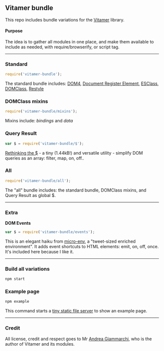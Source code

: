 ## Vitamer bundle

This repo includes bundle variations for the [Vitamer](https://github.com/WebReflection/dom-class#what-is-vitamer-js-) library.

#### Purpose

The idea is to gather all modules in one place, and make them available to include as needed, with require/browserify, or script tag.

---

### Standard

~~~javascript
require('vitamer-bundle');
~~~

The standard bundle includes: [DOM4](https://github.com/WebReflection/dom4), [Document Register Element](https://github.com/WebReflection/document-register-element), [ESClass](https://github.com/WebReflection/es-class), [DOMClass](https://github.com/WebReflection/dom-class), [Restyle](https://github.com/WebReflection/restyle)

### DOMClass mixins

~~~javascript
require('vitamer-bundle/mixins');
~~~

Mixins include: *bindings* and *data*

### Query Result

~~~javascript
var $ = require('vitamer-bundle/$');
~~~

[Rethinking the $](https://github.com/WebReflection/query-result) - a tiny (1.44kB!) and versatile utility - simplify DOM queries as an array: filter, map, on, off..

### All

~~~javascript
require('vitamer-bundle/all');
~~~

The "all" bundle includes: the standard bundle, DOMClass mixins, and Query Result as global $.

---

### Extra

**DOM Events**

~~~javascript
var $ = require('vitamer-bundle/events');
~~~

This is an elegant haiku from [micro-env](https://github.com/WebReflection/micro-env), a "tweet-sized enriched environment". It adds event shortcuts to HTML elements: emit, on, off, once. It's included here because I like it.

---

### Build all variations

~~~bash
npm start
~~~

### Example page

~~~bash
npm example
~~~

This command starts a [tiny static file server](https://github.com/WebReflection/tiny-cdn) to show an example page.

---

### Credit

All license, credit and respect goes to Mr [Andrea Giammarchi](https://github.com/WebReflection), who is the author of Vitamer and its modules.
